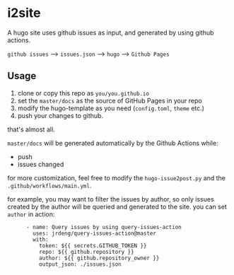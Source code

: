 # i2site

A hugo site uses github issues as input, and generated by using github actions.

`github issues` --> `issues.json` --> `hugo` --> `Github Pages`

## Usage

1. clone or copy this repo as `you/you.github.io`
2. set the `master/docs` as the source of GitHub Pages in your repo
3. modify the hugo-template as you need (`config.toml`, `theme` etc.)
4. push your changes to github.

that's almost all.

`master/docs` will be generated automatically by the Github Actions while:

- push
- issues changed

for more customization, feel free to modify the `hugo-issue2post.py` and the `.github/workflows/main.yml`.

for example, you may want to filter the issues by author, so only issues created by the author will be queried and generated to the site.
you can set `author` in action:

```
      - name: Query issues by using query-issues-action
        uses: jrdeng/query-issues-action@master
        with:
          token: ${{ secrets.GITHUB_TOKEN }}
          repo: ${{ github.repository }}
          author: ${{ github.repository_owner }}
          output_json: ./issues.json
```
